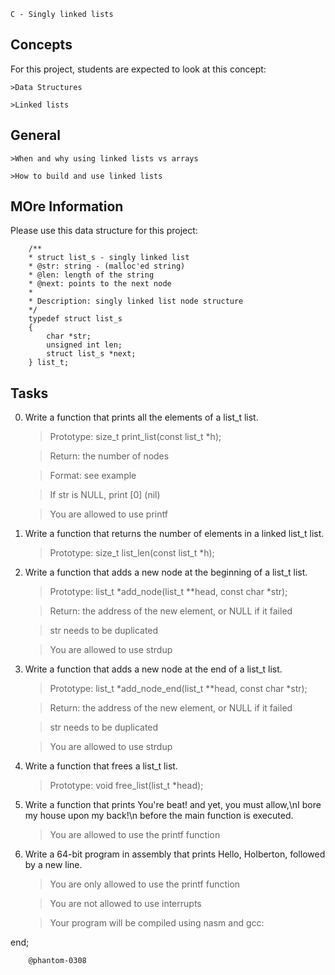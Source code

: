     C - Singly linked lists

## Concepts
For this project, students are expected to look at this concept:

    >Data Structures

    >Linked lists

## General 
    >When and why using linked lists vs arrays

    >How to build and use linked lists

## MOre Information 
Please use this data structure for this project:

        /**
        * struct list_s - singly linked list
        * @str: string - (malloc'ed string)
        * @len: length of the string
        * @next: points to the next node
        *
        * Description: singly linked list node structure
        */
        typedef struct list_s
        {
            char *str;
            unsigned int len;
            struct list_s *next;
        } list_t;

## Tasks

0. Write a function that prints all the elements of a list_t list.

    >Prototype: size_t print_list(const list_t *h);

    >Return: the number of nodes

    >Format: see example

    >If str is NULL, print [0] (nil)

    >You are allowed to use printf

1. Write a function that returns the number of elements in a linked list_t list.

    >Prototype: size_t list_len(const list_t *h);

2. Write a function that adds a new node at the beginning of a list_t list.

    >Prototype: list_t *add_node(list_t **head, const char *str);

    >Return: the address of the new element, or NULL if it failed

    >str needs to be duplicated

    >You are allowed to use strdup

3. Write a function that adds a new node at the end of a list_t list.

    >Prototype: list_t *add_node_end(list_t **head, const char *str);

    >Return: the address of the new element, or NULL if it failed

    >str needs to be duplicated

    >You are allowed to use strdup

4. Write a function that frees a list_t list.

    >Prototype: void free_list(list_t *head);

5. Write a function that prints You're beat! and yet, you must allow,\nI bore my house upon my back!\n before the main function is executed.

    >You are allowed to use the printf function

6. Write a 64-bit program in assembly that prints Hello, Holberton, followed by a new line.

    >You are only allowed to use the printf function

    >You are not allowed to use interrupts
    
    >Your program will be compiled using nasm and gcc:

end;

        @phantom-0308